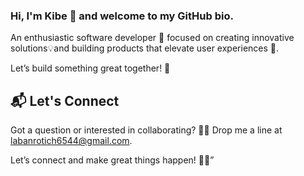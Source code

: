 ### Hi, I'm Kibe 👋 and welcome to my GitHub bio.


An enthusiastic software developer 🚀 focused on creating innovative solutions💡and building products that elevate user experiences 🌟. 

Let’s build something great together! 🤝

## 📬 Let's Connect
Got a question or interested in collaborating? 🤔✨ Drop me a line at  labanrotich6544@gmail.com.

Let’s connect and make great things happen! 📧🚀”
